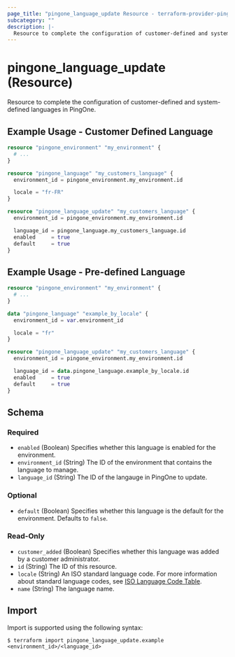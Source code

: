 ```yaml
---
page_title: "pingone_language_update Resource - terraform-provider-pingone"
subcategory: ""
description: |-
  Resource to complete the configuration of customer-defined and system-defined languages in PingOne.
---
```


# pingone_language_update (Resource)

Resource to complete the configuration of customer-defined and system-defined languages in PingOne.

## Example Usage - Customer Defined Language

```terraform
resource "pingone_environment" "my_environment" {
  # ...
}

resource "pingone_language" "my_customers_language" {
  environment_id = pingone_environment.my_environment.id

  locale = "fr-FR"
}

resource "pingone_language_update" "my_customers_language" {
  environment_id = pingone_environment.my_environment.id

  language_id = pingone_language.my_customers_language.id
  enabled     = true
  default     = true
}
```

## Example Usage - Pre-defined Language

```terraform
resource "pingone_environment" "my_environment" {
  # ...
}

data "pingone_language" "example_by_locale" {
  environment_id = var.environment_id

  locale = "fr"
}

resource "pingone_language_update" "my_customers_language" {
  environment_id = pingone_environment.my_environment.id

  language_id = data.pingone_language.example_by_locale.id
  enabled     = true
  default     = true
}
```

<!-- schema generated by tfplugindocs -->
## Schema

### Required

- `enabled` (Boolean) Specifies whether this language is enabled for the environment.
- `environment_id` (String) The ID of the environment that contains the language to manage.
- `language_id` (String) The ID of the langauge in PingOne to update.

### Optional

- `default` (Boolean) Specifies whether this language is the default for the environment. Defaults to `false`.

### Read-Only

- `customer_added` (Boolean) Specifies whether this language was added by a customer administrator.
- `id` (String) The ID of this resource.
- `locale` (String) An ISO standard language code. For more information about standard language codes, see [ISO Language Code Table](http://www.lingoes.net/en/translator/langcode.htm).
- `name` (String) The language name.

## Import

Import is supported using the following syntax:

```shell
$ terraform import pingone_language_update.example <environment_id>/<language_id>
```
